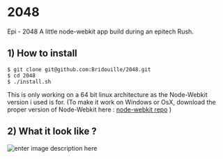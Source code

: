 2048
====

Epi - 2048
A little node-webkit app build during an epitech Rush.

## 1) How to install  ##

    $ git clone git@github.com:Bridouille/2048.git
    $ cd 2048
    $ ./install.sh

This is only working on a 64 bit linux architecture as the Node-Webkit version i used is for.
(To make it work on Windows or OsX, download the proper version of Node-Webkit here : [node-webkit repo](https://github.com/rogerwang/node-webkit) )

## 2) What it look like ? ##

![enter image description here](http://image.noelshack.com/fichiers/2014/51/1418917329-2048.png)
